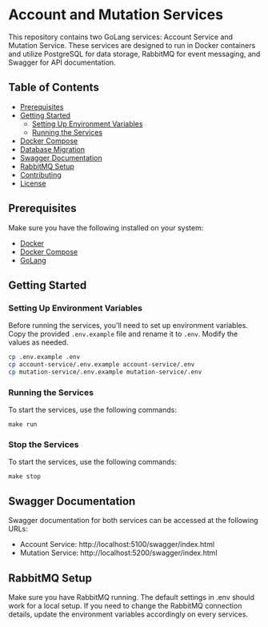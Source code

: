# Account and Mutation Services

This repository contains two GoLang services: Account Service and Mutation Service. These services are designed to run in Docker containers and utilize PostgreSQL for data storage, RabbitMQ for event messaging, and Swagger for API documentation.

## Table of Contents

- [Prerequisites](#prerequisites)
- [Getting Started](#getting-started)
  - [Setting Up Environment Variables](#setting-up-environment-variables)
  - [Running the Services](#running-the-services)
- [Docker Compose](#docker-compose)
- [Database Migration](#database-migration)
- [Swagger Documentation](#swagger-documentation)
- [RabbitMQ Setup](#rabbitmq-setup)
- [Contributing](#contributing)
- [License](#license)

## Prerequisites

Make sure you have the following installed on your system:

- [Docker](https://www.docker.com/)
- [Docker Compose](https://docs.docker.com/compose/)
- [GoLang](https://golang.org/)

## Getting Started

### Setting Up Environment Variables

Before running the services, you'll need to set up environment variables. Copy the provided `.env.example` file and rename it to `.env`. Modify the values as needed.

```bash
cp .env.example .env
cp account-service/.env.example account-service/.env
cp mutation-service/.env.example mutation-service/.env
```

### Running the Services
To start the services, use the following commands:

```
make run
```

### Stop the Services
To start the services, use the following commands:

```
make stop
```

## Swagger Documentation
Swagger documentation for both services can be accessed at the following URLs:

- Account Service: http://localhost:5100/swagger/index.html
- Mutation Service: http://localhost:5200/swagger/index.html

## RabbitMQ Setup
Make sure you have RabbitMQ running. The default settings in .env should work for a local setup. If you need to change the RabbitMQ connection details, update the environment variables accordingly on every services.




